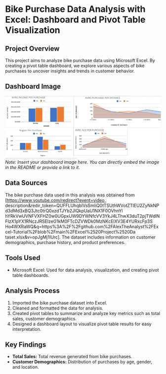 # Bike Purchase Data Analysis with Excel: Dashboard and Pivot Table Visualization

## Project Overview
This project aims to analyze bike purchase data using Microsoft Excel. By creating a pivot table dashboard, we explore various aspects of bike purchases to uncover insights and trends in customer behavior.

## Dashboard Image
![Dashboard Image](dashboard.png)
*Note: Insert your dashboard image here. You can directly embed the image in the README or provide a link to it.*

## Data Sources
The bike purchase data used in this analysis was obtained from [https://www.youtube.com/redirect?event=video_
description&redir_token=QUFFLUhqblVsSmliQ0tTSUthWVotZTlEU2ZyNkNPd3dMd3xBQ3Jtc0trQ0xzdTJYb2JlQkpUaU1NX1F0OVhnYl
hYRkVwUVNFVXFHZ0w0UGpxUW9DYWNfcVV3YkJ4LThwX3duT2pjTWdlNFIzX1pYX1RNczJRSElzeG1kM0FTcDZVWDk0MzNKcElXV3E4YURxcFp3S
Ho4WXRaWQ&q=https%3A%2F%2Fgithub.com%2FAlexTheAnalyst%2FExcel-Tutorial%2Fblob%2Fmain%2FExcel%2520Project%2520Da
taset.xlsx&v=opJgMj1IUrc]. The dataset includes information on customer demographics, purchase history, and product preferences.

## Tools Used
- Microsoft Excel: Used for data analysis, visualization, and creating pivot table dashboards.

## Analysis Process
1. Imported the bike purchase dataset into Excel.
2. Cleaned and formatted the data for analysis.
3. Created pivot tables to summarize and analyze key metrics such as total sales, customer demographics.
4. Designed a dashboard layout to visualize pivot table results for easy interpretation.

## Key Findings
- **Total Sales:** Total revenue generated from bike purchases.
- **Customer Demographics:** Distribution of purchases by age, gender, and location.
